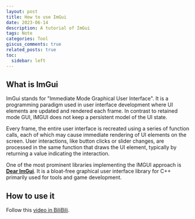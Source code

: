 ```yaml
---
layout: post
title: How to use ImGui
date: 2023-06-14
description: A tutorial of ImGui
tags: Note
categories: Tool
giscus_comments: true
related_posts: true
toc:
  sidebar: left
---
```

## What is ImGui

ImGui stands for "Immediate Mode Graphical User Interface". It is a programming paradigm used in user interface development where UI elements are updated and rendered each frame. In contrast to retained mode GUI, IMGUI does not keep a persistent model of the UI state.

Every frame, the entire user interface is recreated using a series of function calls, each of which may cause immediate rendering of UI elements on the screen. User interactions, like button clicks or slider changes, are processed in the same function that draws the UI element, typically by returning a value indicating the interaction.

One of the most prominent libraries implementing the IMGUI approach is [**Dear ImGui**](https://github.com/ocornut/imgui). It is a bloat-free graphical user interface library for C++ primarily used for tools and game development.

## How to use it

Follow this [video in BiliBili](https://www.bilibili.com/video/BV13e4y1m73N/?spm_id_from=333.1007.top_right_bar_window_custom_collection.content.click&vd_source=9d96fa0d747d399ca8c43f2a5c58026a).
